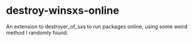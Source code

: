 # destroy-winsxs-online
An extension to destroyer_of_sxs to run packages online, using some weird method I randomly found.
